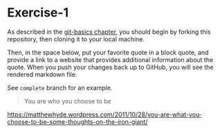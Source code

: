 # Exercise-1

As described in the [git-basics chapter](https://info201.github.io/git-basics.html), you should begin by forking this repository, then cloning it to your local machine.

Then, in the space below, put your favorite quote in a block quote, and provide a link to a website that provides additional information about the quote. When you push your changes back up to GitHub, you will see the rendered markdown file.

See `complete` branch for an example.

>You are who you choose to be

https://matthewhyde.wordpress.com/2011/10/28/you-are-what-you-choose-to-be-some-thoughts-on-the-iron-giant/
